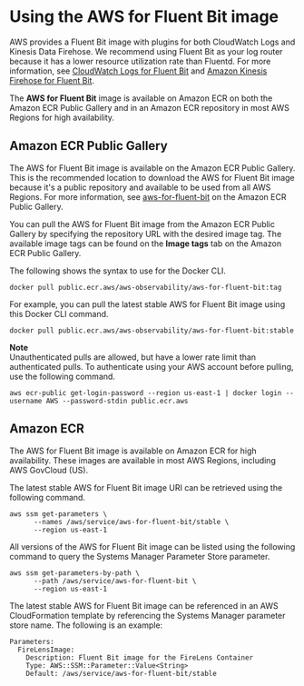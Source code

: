 # Using the AWS for Fluent Bit image<a name="firelens-using-fluentbit"></a>

AWS provides a Fluent Bit image with plugins for both CloudWatch Logs and Kinesis Data Firehose\. We recommend using Fluent Bit as your log router because it has a lower resource utilization rate than Fluentd\. For more information, see [CloudWatch Logs for Fluent Bit](https://github.com/aws/amazon-cloudwatch-logs-for-fluent-bit) and [Amazon Kinesis Firehose for Fluent Bit](https://github.com/aws/amazon-kinesis-firehose-for-fluent-bit)\.

The **AWS for Fluent Bit** image is available on Amazon ECR on both the Amazon ECR Public Gallery and in an Amazon ECR repository in most AWS Regions for high availability\.

## Amazon ECR Public Gallery<a name="firelens-image-ecrpublic"></a>

The AWS for Fluent Bit image is available on the Amazon ECR Public Gallery\. This is the recommended location to download the AWS for Fluent Bit image because it's a public repository and available to be used from all AWS Regions\. For more information, see [aws\-for\-fluent\-bit](https://gallery.ecr.aws/aws-observability/aws-for-fluent-bit) on the Amazon ECR Public Gallery\.

You can pull the AWS for Fluent Bit image from the Amazon ECR Public Gallery by specifying the repository URL with the desired image tag\. The available image tags can be found on the **Image tags** tab on the Amazon ECR Public Gallery\.

The following shows the syntax to use for the Docker CLI\.

```
docker pull public.ecr.aws/aws-observability/aws-for-fluent-bit:tag
```

For example, you can pull the latest stable AWS for Fluent Bit image using this Docker CLI command\.

```
docker pull public.ecr.aws/aws-observability/aws-for-fluent-bit:stable
```

**Note**  
Unauthenticated pulls are allowed, but have a lower rate limit than authenticated pulls\. To authenticate using your AWS account before pulling, use the following command\.  

```
aws ecr-public get-login-password --region us-east-1 | docker login --username AWS --password-stdin public.ecr.aws
```

## Amazon ECR<a name="firelens-image-ecr"></a>

The AWS for Fluent Bit image is available on Amazon ECR for high availability\. These images are available in most AWS Regions, including AWS GovCloud \(US\)\.

The latest stable AWS for Fluent Bit image URI can be retrieved using the following command\.

```
aws ssm get-parameters \
      --names /aws/service/aws-for-fluent-bit/stable \
      --region us-east-1
```

All versions of the AWS for Fluent Bit image can be listed using the following command to query the Systems Manager Parameter Store parameter\.

```
aws ssm get-parameters-by-path \
      --path /aws/service/aws-for-fluent-bit \
      --region us-east-1
```

The latest stable AWS for Fluent Bit image can be referenced in an AWS CloudFormation template by referencing the Systems Manager parameter store name\. The following is an example:

```
Parameters:
  FireLensImage:
    Description: Fluent Bit image for the FireLens Container
    Type: AWS::SSM::Parameter::Value<String>
    Default: /aws/service/aws-for-fluent-bit/stable
```